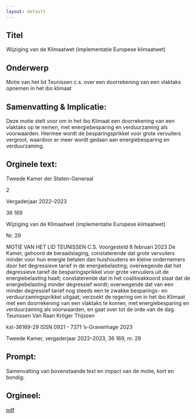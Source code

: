 ```yaml
---
layout: default
---
```

## Titel
Wijziging van de Klimaatwet (implementatie Europese klimaatwet)
## Onderwerp
Motie van het lid Teunissen c.s. over een doorrekening van een vlaktaks opnemen in het ibo klimaat
## Samenvatting & Implicatie:

Deze motie stelt voor om in het ibo Klimaat een doorrekening van een vlaktaks op te nemen, met energiebesparing en verduurzaming als voorwaarden. Hiermee wordt de besparingsprikkel voor grote vervuilers vergroot, waardoor er meer wordt gedaan aan energiebesparing en verduurzaming.
## Orginele text:


Tweede Kamer der Staten-Generaal

2

Vergaderjaar 2022–2023

36 169

Wijziging van de Klimaatwet (implementatie
Europese klimaatwet)

Nr. 29

MOTIE VAN HET LID TEUNISSEN C.S.
Voorgesteld 8 februari 2023
De Kamer,
gehoord de beraadslaging,
constaterende dat grote vervuilers minder voor hun energie betalen dan
huishoudens en kleine ondernemers door het degressieve tarief in de
energiebelasting;
overwegende dat het degressieve tarief de besparingsprikkel voor grote
vervuilers uit de energiebelasting haalt;
constaterende dat in het coalitieakkoord staat dat de energiebelasting
minder degressief wordt;
overwegende dat van een minder degressief tarief nog steeds een te
zwakke besparings- en verduurzamingsprikkel uitgaat;
verzoekt de regering om in het ibo Klimaat met een doorrekening van een
vlaktaks te komen, met energiebesparing en verduurzaming als
voorwaarden,
en gaat over tot de orde van de dag.
Teunissen
Van Raan
Kröger
Thijssen

kst-36169-29
ISSN 0921 - 7371
’s-Gravenhage 2023

Tweede Kamer, vergaderjaar 2022–2023, 36 169, nr. 29


## Prompt:
Samenvatting van bovenstaande text en impact van de motie, kort en bondig:

## Orgineel:
[pdf](https://gegevensmagazijn.tweedekamer.nl/OData/v4/2.0/Document(ce1c755b-5bdc-45f5-8f94-8175e82598ef)/resource)
